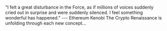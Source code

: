 "I felt a great disturbance in the Force, as if millions of voices suddenly
cried out in surprise and were suddenly silenced. I feel something wonderful
has happened." --- Ethereum Kenobi The Crypto Renaissance is unfolding through
each new concept…

